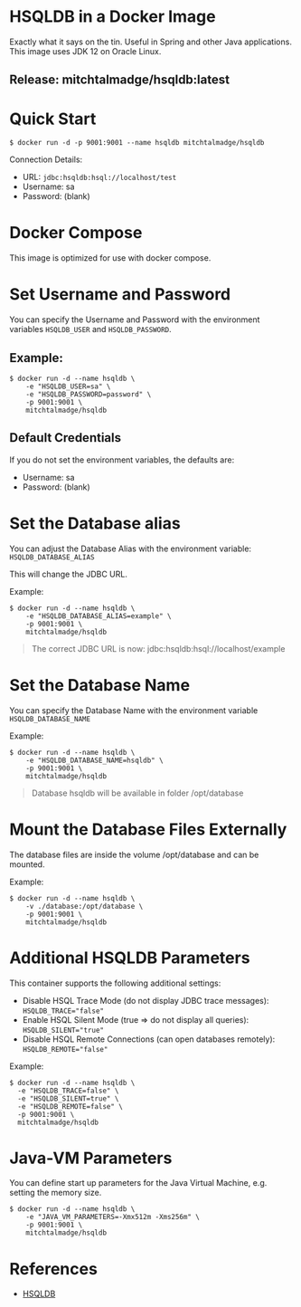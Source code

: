 # HSQLDB in a Docker Image
Exactly what it says on the tin. Useful in Spring and other Java applications. This image uses JDK 12 on Oracle Linux.

## Release: mitchtalmadge/hsqldb:latest

# Quick Start

```
$ docker run -d -p 9001:9001 --name hsqldb mitchtalmadge/hsqldb
```

Connection Details: 
- URL: `jdbc:hsqldb:hsql://localhost/test`
- Username: sa
- Password: (blank)

# Docker Compose

This image is optimized for use with docker compose.

# Set Username and Password

You can specify the Username and Password with the environment variables `HSQLDB_USER` and `HSQLDB_PASSWORD`.

## Example:

```
$ docker run -d --name hsqldb \
	-e "HSQLDB_USER=sa" \
  	-e "HSQLDB_PASSWORD=password" \
	-p 9001:9001 \
	mitchtalmadge/hsqldb
```

## Default Credentials

If you do not set the environment variables, the defaults are:
- Username: sa
- Password: (blank)

# Set the Database alias

You can adjust the Database Alias with the environment variable: `HSQLDB_DATABASE_ALIAS`

This will change the JDBC URL.

Example:

```
$ docker run -d --name hsqldb \
	-e "HSQLDB_DATABASE_ALIAS=example" \
	-p 9001:9001 \
	mitchtalmadge/hsqldb
```

> The correct JDBC URL is now: jdbc:hsqldb:hsql://localhost/example

# Set the Database Name

You can specify the Database Name with the environment variable `HSQLDB_DATABASE_NAME`

Example:

```
$ docker run -d --name hsqldb \
	-e "HSQLDB_DATABASE_NAME=hsqldb" \
	-p 9001:9001 \
	mitchtalmadge/hsqldb
```

> Database hsqldb will be available in folder /opt/database

# Mount the Database Files Externally

The database files are inside the volume /opt/database and can be mounted.

Example:

```
$ docker run -d --name hsqldb \
	-v ./database:/opt/database \
	-p 9001:9001 \
	mitchtalmadge/hsqldb
```

# Additional HSQLDB Parameters

This container supports the following additional settings:

* Disable HSQL Trace Mode (do not display JDBC trace messages): `HSQLDB_TRACE="false"`
* Enable HSQL Silent Mode (true => do not display all queries): `HSQLDB_SILENT="true"`
* Disable HSQL Remote Connections (can open databases remotely): `HSQLDB_REMOTE="false"`

Example:

```
$ docker run -d --name hsqldb \
  -e "HSQLDB_TRACE=false" \
  -e "HSQLDB_SILENT=true" \
  -e "HSQLDB_REMOTE=false" \
  -p 9001:9001 \
  mitchtalmadge/hsqldb
```

# Java-VM Parameters

You can define start up parameters for the Java Virtual Machine, e.g. setting the memory size.

```
$ docker run -d --name hsqldb \
	-e "JAVA_VM_PARAMETERS=-Xmx512m -Xms256m" \
	-p 9001:9001 \
	mitchtalmadge/hsqldb
```

# References

* [HSQLDB](http://hsqldb.org/)
